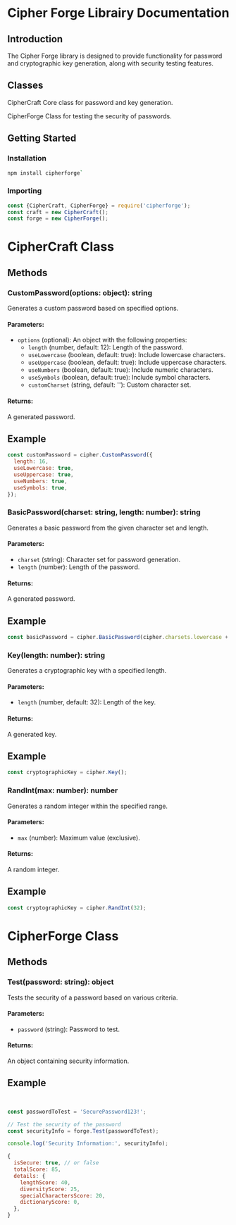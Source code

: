 # Cipher Forge Librairy Documentation
## Introduction
The Cipher Forge library is designed to provide functionality for password and cryptographic key generation, along with security testing features.

## Classes 
CipherCraft
    Core class for password and key generation.

 CipherForge
    Class for testing the security of passwords.

## Getting Started
### Installation
```bash
npm install cipherforge`
```

### Importing 
```javascript
const {CipherCraft, CipherForge} = require('cipherforge');
const craft = new CipherCraft();
const forge = new CipherForge();
```





# CipherCraft Class

## Methods

### CustomPassword(options: object): string

Generates a custom password based on specified options.

#### Parameters:

- `options` (optional): An object with the following properties:
  - `length` (number, default: 12): Length of the password.
  - `useLowercase` (boolean, default: true): Include lowercase characters.
  - `useUppercase` (boolean, default: true): Include uppercase characters.
  - `useNumbers` (boolean, default: true): Include numeric characters.
  - `useSymbols` (boolean, default: true): Include symbol characters.
  - `customCharset` (string, default: ''): Custom character set.

#### Returns:

A generated password.

## Example 
```javascript
const customPassword = cipher.CustomPassword({
  length: 16,
  useLowercase: true,
  useUppercase: true,
  useNumbers: true,
  useSymbols: true,
});
```


### BasicPassword(charset: string, length: number): string

Generates a basic password from the given character set and length.

#### Parameters:

- `charset` (string): Character set for password generation.
- `length` (number): Length of the password.

#### Returns:

A generated password.
## Example 
```javascript
const basicPassword = cipher.BasicPassword(cipher.charsets.lowercase + cipher.charsets.numeric, 10);
```

### Key(length: number): string

Generates a cryptographic key with a specified length.

#### Parameters:

- `length` (number, default: 32): Length of the key.

#### Returns:

A generated key.
## Example 
```javascript
const cryptographicKey = cipher.Key();

```

### RandInt(max: number): number

Generates a random integer within the specified range.

#### Parameters:

- `max` (number): Maximum value (exclusive).

#### Returns:

A random integer.

## Example 
```javascript
const cryptographicKey = cipher.RandInt(32);
```





# CipherForge Class

## Methods

### Test(password: string): object

Tests the security of a password based on various criteria.

#### Parameters:

- `password` (string): Password to test.

#### Returns:

An object containing security information.
## Example
```javascript


const passwordToTest = 'SecurePassword123!';

// Test the security of the password
const securityInfo = forge.Test(passwordToTest);

console.log('Security Information:', securityInfo);

{
  isSecure: true, // or false
  totalScore: 85,
  details: {
    lengthScore: 40,
    diversityScore: 25,
    specialCharactersScore: 20,
    dictionaryScore: 0,
  },
}
```